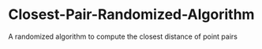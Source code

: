 # Closest-Pair-Randomized-Algorithm
A randomized algorithm to compute the closest distance of point pairs
